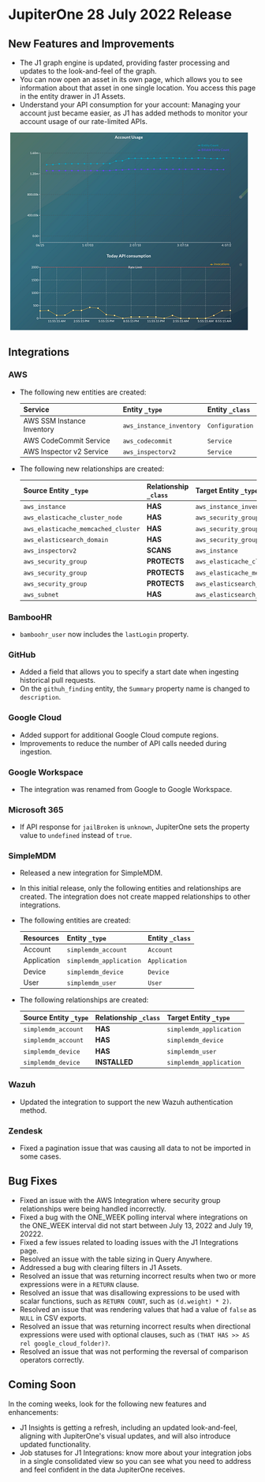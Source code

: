 # JupiterOne 28 July 2022 Release

## New Features and Improvements
-  The J1 graph engine is updated, providing faster processing and updates to the look-and-feel of the graph.
-  You can now open an asset in its own page, which allows you to see information about that asset in one single location. You access this page in the entity drawer in J1 Assets. 
-  Understand your API consumption for your account: Managing your account just became easier, as J1 has added methods to monitor your account usage of our rate-limited APIs. 
  

​		![](../assets/ratelimiting.png) 




## Integrations

### AWS
- The following new entities are created:

    | Service                    | Entity `_type`           | Entity `_class` |
    | -------------------------- | ------------------------ | --------------- |
    | AWS SSM Instance Inventory | `aws_instance_inventory` | `Configuration` |
    | AWS CodeCommit Service     | `aws_codecommit`         | `Service`       |
    | AWS Inspector v2 Service   | `aws_inspectorv2`        | `Service`       |

- The following new relationships are created:

    | Source Entity `_type`               | Relationship `_class` | Target Entity `_type`               |
    | ----------------------------------- | --------------------- | ----------------------------------- |
    | `aws_instance`                      | **HAS**               | `aws_instance_inventory`            |
    | `aws_elasticache_cluster_node`      | **HAS**               | `aws_security_group`                |
    | `aws_elasticache_memcached_cluster` | **HAS**               | `aws_security_group`                |
    | `aws_elasticsearch_domain`          | **HAS**               | `aws_security_group`                |
    | `aws_inspectorv2`                   | **SCANS**             | `aws_instance`                      |
    | `aws_security_group`                | **PROTECTS**          | `aws_elasticache_cluster_node`      |
    | `aws_security_group`                | **PROTECTS**          | `aws_elasticache_memcached_cluster` |
    | `aws_security_group`                | **PROTECTS**          | `aws_elasticsearch_domain`          |
    | `aws_subnet`                        | **HAS**               | `aws_elasticsearch_domain`          |

### BambooHR
- `bamboohr_user` now includes the `lastLogin` property.

### GitHub
- Added a field that allows you to specify a start date when ingesting historical pull requests.
- On the `githuh_finding` entity, the `Summary` property name is changed to `description`.

### Google Cloud
- Added support for additional Google Cloud compute regions.
- Improvements to reduce the number of API calls needed during ingestion.

### Google Workspace
- The integration was renamed from Google to Google Workspace.

### Microsoft 365
- If API response for `jailBroken` is `unknown`, JupiterOne sets the property value to `undefined` instead of `true`.

### SimpleMDM
- Released a new integration for SimpleMDM.
- In this initial release, only the following entities and relationships are created. The integration does not create mapped relationships to other integrations.

- The following entities are created:

  | Resources   | Entity `_type`          | Entity `_class` |
  | ----------- | ----------------------- | --------------- |
  | Account     | `simplemdm_account`     | `Account`       |
  | Application | `simplemdm_application` | `Application`   |
  | Device      | `simplemdm_device`      | `Device`        |
  | User        | `simplemdm_user`        | `User`          |

- The following relationships are created:

  | Source Entity `_type` | Relationship `_class` | Target Entity `_type`   |
  | --------------------- | --------------------- | ----------------------- |
  | `simplemdm_account`   | **HAS**               | `simplemdm_application` |
  | `simplemdm_account`   | **HAS**               | `simplemdm_device`      |
  | `simplemdm_device`    | **HAS**               | `simplemdm_user`        |
  | `simplemdm_device`    | **INSTALLED**         | `simplemdm_application` |



### Wazuh
- Updated the integration to support the new Wazuh authentication method.

### Zendesk
- Fixed a pagination issue that was causing all data to not be imported in some cases.

## Bug Fixes
-  Fixed an issue with the AWS Integration where security group relationships were being handled incorrectly.
-  Fixed a bug with the ONE_WEEK polling interval where integrations on the ONE_WEEK interval did not start between July 13, 2022 and July 19, 20222.
-  Fixed a few issues related to loading issues with the J1 Integrations page. 
-  Resolved an issue with the table sizing in Query Anywhere. 
-  Addressed a bug with clearing filters in J1 Assets.
-  Resolved an issue that was returning incorrect results when two or more expressions were in a `RETURN` clause.
-  Resolved an issue that was disallowing expressions to be used with scalar functions, such as `RETURN COUNT`, such as `(d.weight) * 2)`.
-  Resolved an issue that was rendering values that had a value of `false` as `NULL` in CSV exports.
-  Resolved an issue that was returning incorrect results when directional expressions were used with optional clauses, such as `(THAT HAS >> AS rel google_cloud_folder)?`.
-  Resolved an issue that was not performing the reversal of comparison operators correctly. 

## Coming Soon

In the coming weeks, look for the following new features and enhancements:

- J1 Insights is getting a refresh, including an updated look-and-feel, aligning with JupiterOne's visual updates, and will also introduce updated functionality.
- Job statuses for J1 Integrations: know more about your integration jobs in a single consolidated view so you can see what you need to address and feel confident in the data JupiterOne receives.
